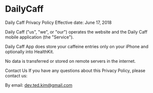 # DailyCaff

Daily Caff
Privacy Policy
Effective date: June 17, 2018

Daily Caff ("us", "we", or "our") operates the website and the Daily Caff mobile application (the "Service").

Daily Caff App does store your caffeine entries only on your iPhone and optionally into HealthKit.

No data is transferred or stored on remote servers in the internet.

Contact Us
If you have any questions about this Privacy Policy, please contact us:

By email: dev.ted.kim@gmail.com
